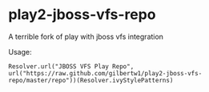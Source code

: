 play2-jboss-vfs-repo
====================

A terrible fork of play with jboss vfs integration

Usage: 
  
    Resolver.url("JBOSS VFS Play Repo", url("https://raw.github.com/gilbertw1/play2-jboss-vfs-repo/master/repo"))(Resolver.ivyStylePatterns)
